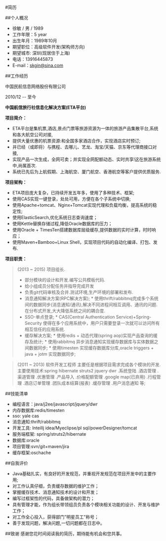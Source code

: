 #简历

##个人概况

* 徐敏 / 男 / 1989
* 工作年限：5 year
* 出生年月：1989年10月
* 期望职位：高级软件开发(架构师方向)
* 期望城市: 深圳(现居住于上海)
* 电话：13916445873
* E-mail：skgin@sina.com


##工作经历 


中国民航信息网络股份有限公司    


2010/12 -- 至今 

**中国航信旅行社信息化解决方案(ETA平台)**

**项目简介：**

* ETA平台是集机票,酒店,景点门票等旅游资源为一体的旅游产品集散平台,系统和各大航空公司对接,
* 提供大量优惠的机票资源:和全国多家酒店合作，实现酒店实时预订;
* 并已经（或即将）与携程、去哪儿、艺龙、淘宝/天猫、京东等代理商接口对接,
* 实现产品一次生成，全网可卖；并实现全网配额动态、实时共享!这在旅游系统中,尚属首次.
* 系统已先后为上航假期、上海航空、厦门航空、香港航空等客户提供优质服务.

**项目架构：**

* ETA项目庞大复杂，已持续开发五年多，使用了多种技术、框架;
* 使用CAS实现一键登录，处处可用，方便在各个子系统中切换;
* 使用Apache+tomcat、Nginx+Tomcat实现代理和负载均衡，提高系统的稳定性;
* 使用ElasticSearch,优化系统日志查询速度；
* 使用Kettle替换存储过程,降低Oracle数据库的压力；
* 使用Oracle + TimesTen搭建数据库层级缓存,提供数据的实时计算，时时响应；
* 使用Maven+Bamboo+Linux Shell，实现项目代码的自动化编译、打包、发布.

**项目职责：**

>(2013 ~ 2015) 项目组长.
>* 部分模块的设计和开发.编写公共模板代码.
>* 给小组成员分配任务并指导完成开发
>* 负责git代码审核及合并.测试环境,生产环境的部署和发布.
>* 消息通知解决方案(RPC解决方案);
	* 使用thrift/rabbitmq完成多个系统间的数据同步(消息通知/通讯),解决不同进程间相互调用、通讯的问题.在分布式开发,大大降低系统之间的耦合度.
>* SSO-单点登录;
	* CAS(Central Authentication Service)+Spring-Security 使得在多个应用系统中，用户只需要登录一次就可以访问所有相互信任的应用系统.
>* 缓存解决方案;
	* 使用redis + 动态代理(spring aop)实现产品查询的缓存及统计;
	* 使用rabbitmq 异步消息通知实现缓存数据库与实体数据之间数据同步;
	* 使用timesten 实现缓存数据库分库,oracle triggers + java + jotm 实现数据同步;

>(2011 ~ 2013) 软件开发工程师 
主要任是根据项目需求完成各个模块的开发.
主要使用技术:spring hibernate struts2 jquery dwr
.系统登陆
.酒店管理
.渠道管理
.优惠管理
.产品导入
.价格配额管理
.google map(已弃用)
.行程管理
.酒店订单管理
.团队成本结算(报表)
.缓存管理
.用户消息通知 等;
>


##技能清单

* 编程语言：java/j2ee/javascript/jquery/dwr
* 内存数据库:redis/timesten
* sso: yale cas
* 消息通知:thrift/rabbitmq
* 开发工具: Inteillj idea/Myeclipse/pl sql/powerDesigner/tomcat
* 服务端框架: spring/struts2/hibernate
* 数据库:oracle
* 项目管理:svn/git+maven/jira
* 缓存框架:oschache


##自我评价

* Java基础扎实，有良好的开发规范，并重视开发规范在项目开发中的主要作用;
* 对工作认真仔细，负责缓存数据的维护工作；
* 掌握缓存技术、消息通知技术的设计和开发； 
* 编写过框架性的代码，具备做架构的潜力；
* 具有管理才能，作为组长带领组员负责各个模块相关功能的设计、开发与维护工作；
* 对工作全心投入，获得部门"明星员工"称号；
* 善于发现问题，解决问题,一切问题都在日志中。


##致谢
感谢您花时间阅读我的简历，期待能有机会和您共事。

<!--
------------------------------------------------------------------------------------------------------------------
  不知不觉在公司已经干了5年了.前三年一直在增删改查之类的,没什么特别.
  三年下来不知不觉也有一些收获.比如类和类的关系,在第一年我只知道用继承;第二年我了解到需要组合;第三年发现还可以委托;
  有时候也会有一些顿悟,比如写过一些架构性代码之后才明白 原来private ,protected,final修饰词用来保护代码中脆弱的模块;
  由于数据也越来越多,数据同步必须异步去做,查询也会变慢,所以要用到缓存.
  项目越来越大,不得把许多模块,拆分成子项目,所以要用统一的登陆系统.
  一次由多线程没有正确shutdown从而导致服务器挂掉.使意识到项目,服务器监控的重要性.
  也有不好地方就是习惯了java那种条条框框的面向对象后,写javascript的面向对象总怪怪的.语言特性方面无法满足,总写不好;
  你技术的高度最主要的是你做的项目的高度决定的，和你平时自学了多少关系不大。
  也就是说你平日的网上的自学最多提高知识面的广度，而技术的高度主要是由你做的产品的特性决定的。
  所以有机会去开发一个好的产品是幸运的，需要机遇。好的产品才养人。 
  技术提高并不需要特别的努力。由于平时的工作内容就是最好的提升材料.  
  技术积累就像一种修行.要一步一个脚印日积月累的改善和提高.
------------------------------------------------加油----------------------------------------------------------------
-->
